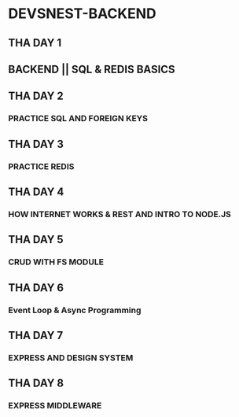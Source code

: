 <!DOCTYPE html>
<html>
<head>
 <h1 style=text-align: center;>DEVSNEST-BACKEND</h1>
</head>
<body>

<h2>THA DAY 1</h2>
<h2>BACKEND || SQL & REDIS BASICS</h2>

<h2>THA DAY 2</h2>
<h3>PRACTICE SQL AND FOREIGN KEYS</h3>

<h2>THA DAY 3</h2>
<h3>PRACTICE REDIS</h3>

<h2>THA DAY 4</h2>
<h3>HOW INTERNET WORKS & REST AND INTRO TO NODE.JS</h3>
 
 <h2>THA DAY 5</h2>
<h3>CRUD WITH FS MODULE</h3>

<h2>THA DAY 6</h2>
<h3>Event Loop & Async Programming</h3>

 <h2>THA DAY 7</h2>
<h3>EXPRESS AND DESIGN SYSTEM</h3>
 
 <h2>THA DAY 8</h2>
<h3>EXPRESS MIDDLEWARE</h3>
</body>
</html>




